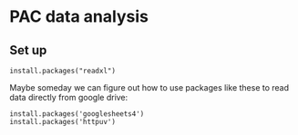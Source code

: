 # PAC data analysis

## Set up

```
install.packages("readxl")
```

Maybe someday we can figure out how to use packages like these to read data directly from google drive:
```
install.packages('googlesheets4')
install.packages('httpuv')
```
